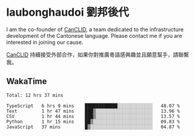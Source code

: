 # laubonghaudoi 劉邦後代

I am the co-founder of [CanCLID](https://github.com/CanCLID), a team dedicated to the infrastructure development of the Cantonese language. Please contact me if you are interested in joining our cause.

[CanCLID](https://github.com/CanCLID) 持續接受外部合作，如果你對推廣粵語感興趣並且願意幫手，請聯繫我。


## WakaTime

<!--START_SECTION:waka-->
```text
Total: 12 hrs 37 mins

TypeScript   6 hrs 9 mins    ████████████░░░░░░░░░░░░░   48.07 % 
Text         1 hr 47 mins    ███▒░░░░░░░░░░░░░░░░░░░░░   13.96 % 
CSV          1 hr 44 mins    ███▒░░░░░░░░░░░░░░░░░░░░░   13.57 % 
Python       1 hr 15 mins    ██▒░░░░░░░░░░░░░░░░░░░░░░   09.83 % 
JavaScript   37 mins         █▒░░░░░░░░░░░░░░░░░░░░░░░   04.87 % 
```
<!--END_SECTION:waka-->
